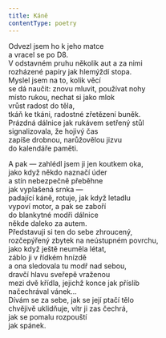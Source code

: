 ```yaml
---
title: Káně
contentType: poetry
---
```


<section>

Odvezl jsem ho k jeho matce  
a vracel se po D8.  
V odstavném pruhu několik aut a za nimi  
rozházené papíry jak hlemýždí stopa.  
Myslel jsem na to, kolik věcí  
se dá naučit: znovu mluvit, používat nohy  
místo rukou, nechat si jako mlok  
vrůst radost do těla,  
tkáň ke tkáni, radostné zřetězení buněk.  
Prázdná dálnice jak rukávem setřený stůl  
signalizovala, že hojivý čas  
zapíše drobnou, narůžovělou jizvu  
do kalendáře paměti.

</section>

<section>

A pak — zahlédl jsem ji jen koutkem oka,  
jako když někdo naznačí úder  
a stín nebezpečně přeběhne  
jak vyplašená srnka —  
padající káně, rotuje, jak když letadlu  
vypoví motor, a pak se zaboří  
do blankytné modři dálnice  
někde daleko za autem.  
Představuji si ten do sebe zhroucený,  
rozčepýřený zbytek na neústupném povrchu,  
jako když ještě neuměla létat,  
záblo ji v řídkém hnízdě  
a ona sledovala tu modř nad sebou,  
dravčí hlavu sveřepě vraženou  
mezi dvě křídla, jejichž konce jak příslib  
načechrával vánek…  
Dívám se za sebe, jak se její ptačí tělo  
chvějivě uklidňuje, vítr ji zas čechrá,  
jak se pomalu rozpouští  
jak spánek.

</section>
